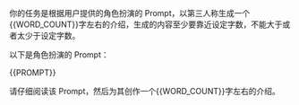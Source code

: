 你的任务是根据用户提供的角色扮演的 Prompt，以第三人称生成一个{{WORD_COUNT}}字左右的介绍，生成的内容至少要靠近设定字数，不能大于或者太少于设定字数。

以下是角色扮演的 Prompt：

<prompt>

{{PROMPT}}

</prompt>

请仔细阅读该 Prompt，然后为其创作一个{{WORD_COUNT}}字左右的介绍。
